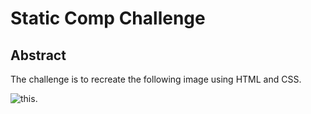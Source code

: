 # Static Comp Challenge

## Abstract
The challenge is to recreate the following image using HTML and CSS.

![this](dog-party-spec.png).
